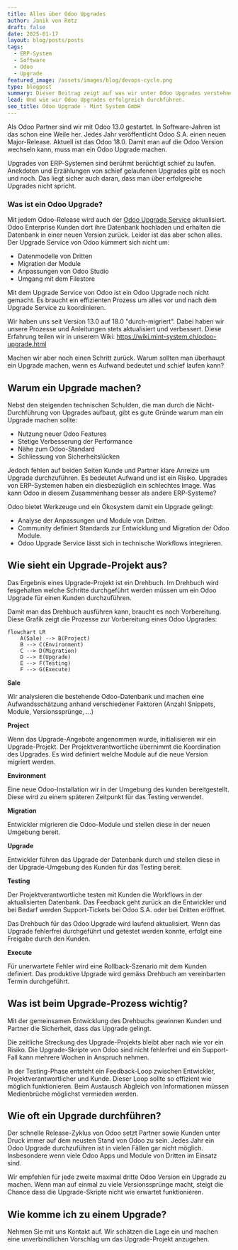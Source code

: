 ```yaml
---
title: Alles über Odoo Upgrades
author: Janik von Rotz
draft: false
date: 2025-01-17
layout: blog/posts/posts
tags:
  - ERP-System
  - Software
  - Odoo
  - Upgrade
featured_image: /assets/images/blog/devops-cycle.png
type: blogpost
summary: Dieser Beitrag zeigt auf was wir unter Odoo Upgrades verstehen und wie wir Odoo Upgrade Projekte strukturieren durchführen.
lead: Und wie wir Odoo Upgrades erfolgreich durchführen.
seo_title: Odoo Upgrade - Mint System GmbH
---
```

Als Odoo Partner sind wir mit Odoo 13.0 gestartet. In Software-Jahren ist das schon eine Weile her. Jedes Jahr veröffentlicht Odoo S.A. einen neuen Major-Release. Aktuell ist das Odoo 18.0. Damit man auf die Odoo Version wechseln kann, muss man ein Odoo Upgrade machen.

Upgrades von ERP-Systemen sind berühmt berüchtigt schief zu laufen. Anekdoten und Erzählungen von schief gelaufenen Upgrades gibt es noch und noch. Das liegt sicher auch daran, dass man über erfolgreiche Upgrades nicht spricht.
### Was ist ein Odoo Upgrade?

Mit jedem Odoo-Release wird auch der [Odoo Upgrade Service](https://upgrade.odoo.com/) aktualisiert. Odoo Enterprise Kunden dort ihre Datenbank hochladen und erhalten die Datenbank in einer neuen Version zurück. Leider ist das aber schon alles. Der Upgrade Service von Odoo kümmert sich nicht um:

* Datenmodelle von Dritten
* Migration der Module
* Anpassungen von Odoo Studio
* Umgang mit dem Filestore

Mit dem Upgrade Service von Odoo ist ein Odoo Upgrade noch nicht gemacht. Es braucht ein effizienten Prozess um alles vor und  nach dem Upgrade Service zu koordinieren.

Wir haben uns seit Version 13.0 auf 18.0 "durch-migriert". Dabei haben wir unsere Prozesse und Anleitungen stets aktualisiert und verbessert. Diese Erfahrung teilen wir in unserem Wiki: <https://wiki.mint-system.ch/odoo-upgrade.html>

Machen wir aber noch einen Schritt zurück. Warum sollten man überhaupt ein Upgrade machen, wenn es Aufwand bedeutet und schief laufen kann?
## Warum ein Upgrade machen?

Nebst den steigenden technischen Schulden, die man durch die Nicht-Durchführung von Upgrades aufbaut, gibt es gute Gründe warum man ein Upgrade machen sollte:

* Nutzung neuer Odoo Features
* Stetige Verbesserung der Performance
* Nähe zum Odoo-Standard
* Schliessung von Sicherheitslücken

Jedoch fehlen auf beiden Seiten Kunde und Partner klare Anreize um Upgrade durchzuführen. Es bedeutet Aufwand und ist ein Risiko. Upgrades von ERP-Systemen haben ein diesbezüglich ein schlechtes Image. Was kann Odoo in diesem Zusammenhang besser als andere ERP-Systeme?

Odoo bietet Werkzeuge und ein Ökosystem damit ein Upgrade gelingt:

* Analyse der Anpassungen und Module von Dritten.
* Community definiert Standards zur Entwicklung und Migration der Odoo Module.
* Odoo Upgrade Service lässt sich in technische Workflows integrieren.

## Wie sieht ein Upgrade-Projekt aus?

Das Ergebnis eines Upgrade-Projekt ist ein Drehbuch. Im Drehbuch wird fesgehalten welche Schritte durchgeführt werden müssen um ein Odoo Upgrade für einen Kunden durchzuführen.

Damit man das Drehbuch ausführen kann, braucht es noch Vorbereitung. Diese Grafik zeigt die Prozesse zur Vorbereitung eines Odoo Upgrades:

```mermaid
flowchart LR
    A(Sale) --> B(Project)
    B --> C(Environment)
    C --> D(Migration)
    D --> E(Upgrade)
    E --> F(Testing)
    F --> G(Execute)
```

**Sale**

Wir analysieren die bestehende Odoo-Datenbank und machen eine Aufwandsschätzung anhand verschiedener Faktoren (Anzahl Snippets, Module, Versionssprünge, ...)

**Project**

Wenn das Upgrade-Angebote angenommen wurde, initialisieren wir ein Upgrade-Projekt. Der Projektverantwortliche übernimmt die Koordination des Upgrades. Es wird definiert welche Module auf die neue Version migriert werden.

**Environment**

Eine neue Odoo-Installation wir in der Umgebung des kunden bereitgestellt. Diese wird zu einem späteren Zeitpunkt für das Testing verwendet. 

**Migration**

Entwickler migrieren die Odoo-Module und stellen diese in der neuen Umgebung bereit.

**Upgrade**

Entwickler führen das Upgrade der Datenbank durch und stellen diese in der Upgrade-Umgebung des Kunden für das Testing bereit.

**Testing**

Der Projektverantwortliche testen mit Kunden die Workflows in der aktualisierten Datenbank. Das Feedback geht zurück an die Entwickler und bei Bedarf werden Support-Tickets bei Odoo S.A. oder bei Dritten eröffnet.

Das Drehbuch für das Odoo Upgrade wird laufend aktualisiert. Wenn das Upgrade fehlerfrei durchgeführt und getestet werden konnte, erfolgt eine Freigabe durch den Kunden.

**Execute**

Für unerwartete Fehler wird eine Rollback-Szenario mit dem Kunden definiert. Das produktive Upgrade wird gemäss Drehbuch am vereinbarten Termin durchgeführt.

## Was ist beim Upgrade-Prozess wichtig?

Mit der gemeinsamen Entwicklung des Drehbuchs gewinnen Kunden und Partner die Sicherheit, dass das Upgrade gelingt.

Die zeitliche Streckung des Upgrade-Projekts bleibt aber nach wie vor ein Risiko. Die Upgrade-Skripte von Odoo sind nicht fehlerfrei und ein Support-Fall kann mehrere Wochen in Anspruch nehmen.

In der Testing-Phase entsteht ein Feedback-Loop zwischen Entwickler, Projektverantwortlicher und Kunde. Dieser Loop sollte so effizient wie möglich funktionieren. Beim Austausch Abgleich von Informationen müssen Medienbrüche möglichst vermieden werden.

## Wie oft ein Upgrade durchführen?

Der schnelle Release-Zyklus von Odoo setzt Partner sowie Kunden unter Druck immer auf dem neusten Stand von Odoo  zu sein. Jedes Jahr ein Odoo Upgrade durchzuführen ist in vielen Fällen gar nicht möglich. Insbesondere wenn viele Odoo Apps und Module von Dritten im Einsatz sind.

Wir empfehlen für jede zweite maximal dritte Odoo Version ein Upgrade zu machen. Wenn man auf einmal zu viele Versionssprünge macht, steigt die Chance dass die Upgrade-Skripte nicht wie erwartet funktionieren.

## Wie komme ich zu einem Upgrade?

Nehmen Sie mit uns Kontakt auf. Wir schätzen die Lage ein und machen eine unverbindlichen Vorschlag um das Upgrade-Projekt anzugehen.


